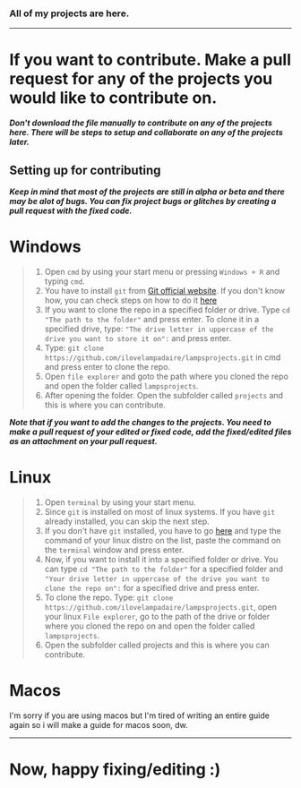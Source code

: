 ### All of my projects are here.
-----------------------------
# If you want to contribute. Make a pull request for any of the projects you would like to contribute on.
***Don't download the file manually to contribute on any of the projects here. There will be steps to setup and collaborate on any of the projects later.***

## Setting up for contributing
***Keep in mind that most of the projects are still in alpha or beta and there may be alot of bugs. You can fix project bugs or glitches by creating a pull request with the fixed code.***

# Windows

> 1. Open `cmd` by using your start menu or pressing `Windows + R` and typing `cmd`.
> 2. You have to install `git` from [Git official website](https://git-scm.com/). If you don't know how, you can check steps on how to do it [here](https://git-scm.com/book/en/v2/Getting-Started-Installing-Git/)
> 3. If you want to clone the repo in a specified folder or drive. Type `cd "The path to the folder"` and press enter. To clone it in a specified drive, type: `"The drive letter in uppercase of the drive you want to store it on":` and press enter.
> 4. Type: `git clone https://github.com/ilovelampadaire/lampsprojects.git` in cmd and press enter to clone the repo.
> 5. Open `file explorer` and goto the path where you cloned the repo and open the folder called `lampsprojects`.
> 6. After opening the folder. Open the subfolder called `projects` and this is where you can contribute.

***Note that if you want to add the changes to the projects. You need to make a pull request of your edited or fixed code, add the fixed/edited files as an attachment on your pull request.***

# Linux

> 1. Open `terminal` by using your start menu.
> 2. Since `git` is installed on most of linux systems. If you have `git` already installed, you can skip the next step.
> 3. If you don't have `git` installed, you have to go [here](https://git-scm.com/download/linux) and type the command of your linux distro on the list, paste the command on the `terminal` window and press enter.
> 4. Now, if you want to install it into a specified folder or drive. You can type `cd "The path to the folder"` for a specified folder and `"Your drive letter in uppercase of the drive you want to clone the repo on":` for a specified drive and press enter.
> 5. To clone the repo. Type: `git clone https://github.com/ilovelampadaire/lampsprojects.git`, open your linux `File explorer`, go to the path of the drive or folder where you cloned the repo on and open the folder called `lampsprojects`.
> 6. Open the subfolder called projects and this is where you can contribute.

# Macos
I'm sorry if you are using macos but I'm tired of writing an entire guide again so i will make a guide for macos soon, dw.


----------------
# Now, happy fixing/editing :)
